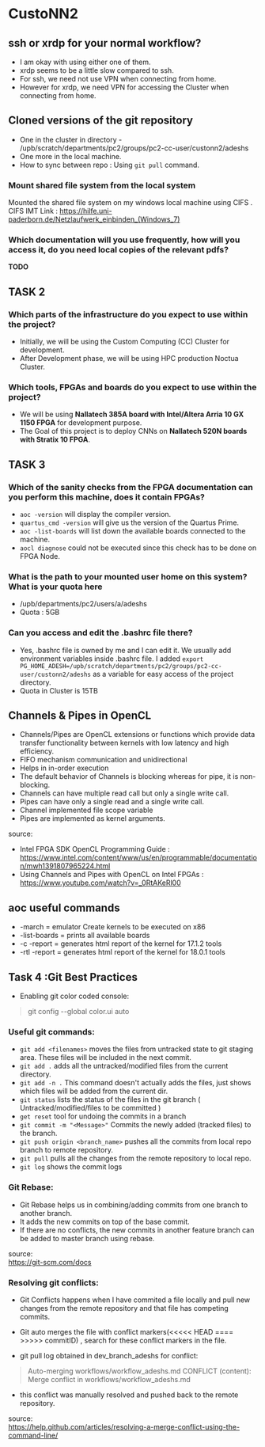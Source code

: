# CustoNN2

## ssh or xrdp for your normal workflow?
- I am okay with using either one of them.
- xrdp seems to be a little slow compared to ssh.
- For ssh, we need not use VPN when connecting from home.
- However for xrdp, we need VPN for accessing the Cluster when connecting from home.

## Cloned versions of the git repository
- One in the cluster in directory - /upb/scratch/departments/pc2/groups/pc2-cc-user/custonn2/adeshs
- One more in the local machine.
- How to sync between repo : Using `git pull` command.

### Mount shared file system from the local system
Mounted the shared file system on my windows local machine using CIFS .
CIFS IMT Link : https://hilfe.uni-paderborn.de/Netzlaufwerk_einbinden_(Windows_7)

### Which documentation will you use frequently, how will you access it, do you need local copies of the relevant pdfs?
**TODO**

## TASK 2

### Which parts of the infrastructure do you expect to use within the project?
- Initially, we will be using the Custom Computing (CC) Cluster for development.
- After Development phase, we will be using HPC production Noctua Cluster.

### Which tools, FPGAs and boards do you expect to use within the project?
- We will be using **Nallatech 385A board with Intel/Altera Arria 10 GX 1150 FPGA** for development purpose.
- The Goal of this project is to deploy CNNs on **Nallatech 520N boards with Stratix 10 FPGA**.


## TASK 3

### Which of the sanity checks from the FPGA documentation can you perform this machine, does it contain FPGAs?
- `aoc -version` will display the compiler version.
- `quartus_cmd -version` will give us the version of the Quartus Prime.
- `aoc -list-boards` will list down the available boards connected to the machine.
- `aocl diagnose`  could not be executed since this check has to be done on FPGA Node.

### What is the path to your mounted user home on this system? What is  your quota here
- /upb/departments/pc2/users/a/adeshs
- Quota : 5GB

### Can you access and edit the .bashrc file there?
- Yes, .bashrc file is owned by me and I can edit it. We usually add environment variables inside .bashrc file. I added
`export PG_HOME_ADESH=/upb/scratch/departments/pc2/groups/pc2-cc-user/custonn2/adeshs` as a variable for easy access of the project directory.
- Quota in Cluster is 15TB

## Channels & Pipes in OpenCL
- Channels/Pipes are OpenCL extensions or functions which provide data transfer functionality between kernels with low latency and high efficiency.
- FIFO mechanism communication and unidirectional
- Helps in in-order execution
- The default behavior of Channels is blocking whereas for pipe, it is non-blocking.
- Channels can have multiple read call but only a single write call.
- Pipes can have only a single read and a single write call.
- Channel implemented file scope variable
- Pipes are implemented as kernel arguments.
  
source:
- Intel FPGA SDK OpenCL Programming Guide : https://www.intel.com/content/www/us/en/programmable/documentation/mwh1391807965224.html
- Using Channels and Pipes with OpenCL on Intel FPGAs : https://www.youtube.com/watch?v=_0RtAKeRl00

## aoc useful commands
- -march = emulator Create kernels to be executed on x86
- -list-boards = prints all available boards
- -c -report = generates html report of the kernel for 17.1.2 tools
- -rtl -report = generates html report of the kernel for 18.0.1 tools

## Task 4 :Git Best Practices
  
- Enabling git color coded console:  
> git config --global color.ui auto
  
### Useful git commands:
- `git add <filenames>` moves the files from untracked state to  git staging area. These files will be included in the next commit.
- `git add .` adds all the untracked/modified files from the current directory.
- `git add -n .` This command doesn't actually adds the files, just shows which files will be added from the current dir.
- `git status` lists the status of the files in the git branch ( Untracked/modified/files to be committed )
- `get reset` tool for undoing the commits in a branch
- `git commit -m "<Message>"` Commits the newly added (tracked files) to the branch.
- `git push origin <branch_name>`  pushes all the commits from local repo branch to remote repository.
- `git pull` pulls all the changes from the remote repository to local repo.
- `git log` shows the commit logs 
### Git Rebase:
- Git Rebase helps us in combining/adding commits from one branch to another branch.
- It adds the new commits on top of the base commit. 
- If there are no conflicts, the new commits in another feature branch can be added to master branch using rebase.  
  
source:  
https://git-scm.com/docs

### Resolving git conflicts:
- Git Conflicts happens when I have commited a file locally and pull new changes from the remote repository and that file has competing commits.
- Git auto merges the file with conflict markers(<<<<< HEAD <local changes> ==== <Remote Changes> >>>>> commitID) , search for these conflict markers in the file.
  
- git pull log obtained in dev_branch_adeshs for conflict:
> Auto-merging workflows/workflow_adeshs.md
  CONFLICT (content): Merge conflict in workflows/workflow_adeshs.md
  
- this conflict was manually resolved and pushed back to the remote repository.
  
source:  
https://help.github.com/articles/resolving-a-merge-conflict-using-the-command-line/